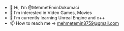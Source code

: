 - 👋 Hi, I’m @MehmetEminDokumaci
- 👀 I’m interested in Video Games, Movies
- 🌱 I’m currently learning Unreal Engine and c++
- 📫 How to reach me -> mehmetemin8759@gmail.com
<!---
MehmetEminDokumaci/MehmetEminDokumaci is a ✨ special ✨ repository because its `README.md` (this file) appears on your GitHub profile.
You can click the Preview link to take a look at your changes.
--->
